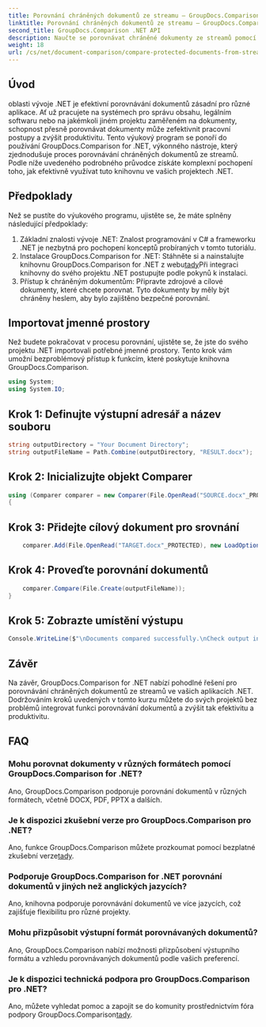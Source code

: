 ```yaml
---
title: Porovnání chráněných dokumentů ze streamu – GroupDocs.Comparison pro .NET
linktitle: Porovnání chráněných dokumentů ze streamu – GroupDocs.Comparison pro .NET
second_title: GroupDocs.Comparison .NET API
description: Naučte se porovnávat chráněné dokumenty ze streamů pomocí GroupDocs.Comparison for .NET. Zjednodušte proces porovnávání dokumentů bez námahy.
weight: 18
url: /cs/net/document-comparison/compare-protected-documents-from-stream/
---
```

## Úvod
oblasti vývoje .NET je efektivní porovnávání dokumentů zásadní pro různé aplikace. Ať už pracujete na systémech pro správu obsahu, legálním softwaru nebo na jakémkoli jiném projektu zaměřeném na dokumenty, schopnost přesně porovnávat dokumenty může zefektivnit pracovní postupy a zvýšit produktivitu. Tento výukový program se ponoří do používání GroupDocs.Comparison for .NET, výkonného nástroje, který zjednodušuje proces porovnávání chráněných dokumentů ze streamů. Podle níže uvedeného podrobného průvodce získáte komplexní pochopení toho, jak efektivně využívat tuto knihovnu ve vašich projektech .NET.
## Předpoklady
Než se pustíte do výukového programu, ujistěte se, že máte splněny následující předpoklady:
1. Základní znalosti vývoje .NET: Znalost programování v C# a frameworku .NET je nezbytná pro pochopení konceptů probíraných v tomto tutoriálu.
2.  Instalace GroupDocs.Comparison for .NET: Stáhněte si a nainstalujte knihovnu GroupDocs.Comparison for .NET z webu[tady](https://releases.groupdocs.com/comparison/net/)Při integraci knihovny do svého projektu .NET postupujte podle pokynů k instalaci.
3. Přístup k chráněným dokumentům: Připravte zdrojové a cílové dokumenty, které chcete porovnat. Tyto dokumenty by měly být chráněny heslem, aby bylo zajištěno bezpečné porovnání.

## Importovat jmenné prostory
Než budete pokračovat v procesu porovnání, ujistěte se, že jste do svého projektu .NET importovali potřebné jmenné prostory. Tento krok vám umožní bezproblémový přístup k funkcím, které poskytuje knihovna GroupDocs.Comparison.

```csharp
using System;
using System.IO;
```

## Krok 1: Definujte výstupní adresář a název souboru
```csharp
string outputDirectory = "Your Document Directory";
string outputFileName = Path.Combine(outputDirectory, "RESULT.docx");
```
## Krok 2: Inicializujte objekt Comparer
```csharp
using (Comparer comparer = new Comparer(File.OpenRead("SOURCE.docx"_PROTECTED), new LoadOptions() { Password = "1234" }))
{
```
## Krok 3: Přidejte cílový dokument pro srovnání
```csharp
    comparer.Add(File.OpenRead("TARGET.docx"_PROTECTED), new LoadOptions() { Password = "5678" });
```
## Krok 4: Proveďte porovnání dokumentů
```csharp
    comparer.Compare(File.Create(outputFileName));
}
```
## Krok 5: Zobrazte umístění výstupu
```csharp
Console.WriteLine($"\nDocuments compared successfully.\nCheck output in {Directory.GetCurrentDirectory()}.");
```

## Závěr
Na závěr, GroupDocs.Comparison for .NET nabízí pohodlné řešení pro porovnávání chráněných dokumentů ze streamů ve vašich aplikacích .NET. Dodržováním kroků uvedených v tomto kurzu můžete do svých projektů bez problémů integrovat funkci porovnávání dokumentů a zvýšit tak efektivitu a produktivitu.
## FAQ
### Mohu porovnat dokumenty v různých formátech pomocí GroupDocs.Comparison for .NET?
Ano, GroupDocs.Comparison podporuje porovnání dokumentů v různých formátech, včetně DOCX, PDF, PPTX a dalších.
### Je k dispozici zkušební verze pro GroupDocs.Comparison pro .NET?
 Ano, funkce GroupDocs.Comparison můžete prozkoumat pomocí bezplatné zkušební verze[tady](https://releases.groupdocs.com/).
### Podporuje GroupDocs.Comparison for .NET porovnání dokumentů v jiných než anglických jazycích?
Ano, knihovna podporuje porovnávání dokumentů ve více jazycích, což zajišťuje flexibilitu pro různé projekty.
### Mohu přizpůsobit výstupní formát porovnávaných dokumentů?
Ano, GroupDocs.Comparison nabízí možnosti přizpůsobení výstupního formátu a vzhledu porovnávaných dokumentů podle vašich preferencí.
### Je k dispozici technická podpora pro GroupDocs.Comparison pro .NET?
 Ano, můžete vyhledat pomoc a zapojit se do komunity prostřednictvím fóra podpory GroupDocs.Comparison[tady](https://forum.groupdocs.com/c/comparison/12).